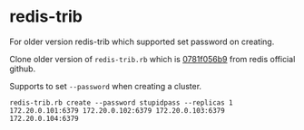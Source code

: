 # redis-trib
For older version redis-trib which supported set password on creating.

Clone older version of `redis-trib.rb` which is [0781f056b9](https://github.com/otherpirate/redis/blob/0781f056b99fa88cb56861f9660bef4e2088d3ca/src/redis-trib.rb) from redis official github.

Supports to set `--password` when creating a cluster.

```
redis-trib.rb create --password stupidpass --replicas 1 172.20.0.101:6379 172.20.0.102:6379 172.20.0.103:6379 172.20.0.104:6379
```



